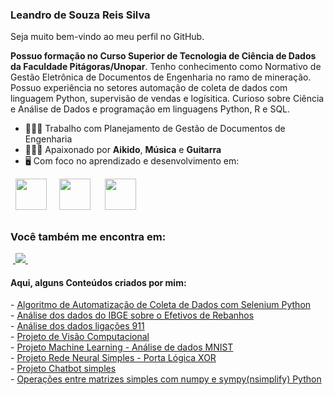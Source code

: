 ### Leandro de Souza Reis Silva

Seja muito bem-vindo ao meu perfil no GitHub.

**Possuo formação no Curso Superior de Tecnologia de Ciência de Dados da Faculdade Pitágoras/Unopar**. Tenho conhecimento como Normativo de Gestão Eletrônica de Documentos de Engenharia no ramo de mineração. Possuo experiência no setores automação de coleta de dados com linguagem Python, supervisão de vendas e logísitica. Curioso sobre Ciência e Análise de Dados e programação em linguagens Python, R e SQL.

- 🧑🏾‍💼 Trabalho com Planejamento de Gestão de Documentos de Engenharia
- 🥋🎶🎸 Apaixonado por **Aikido**, **Música** e **Guitarra**
- 🖥️ Com foco no aprendizado e desenvolvimento em:
<div style="display: inline">
  &nbsp;&nbsp;<img width='50' height='50' src="https://cdn.jsdelivr.net/gh/devicons/devicon/icons/python/python-original.svg" />&nbsp;&nbsp;
  &nbsp;&nbsp;<img width='50' height='50' src="https://cdn.jsdelivr.net/gh/devicons/devicon/icons/r/r-original.svg" />&nbsp;&nbsp;&nbsp;
  &nbsp;&nbsp;<img width='50' height='50' src="https://cdn.jsdelivr.net/gh/devicons/devicon@latest/icons/sqldeveloper/sqldeveloper-original.svg" />
          
  </div> 

##

### Você também me encontra em:
&nbsp;<a href="https://www.linkedin.com/in/leandro-de-souza-reis-silva-0034b5265/">
  <img src="https://img.shields.io/badge/linkedin-%230077B5.svg?style=for-the-badge&logo=linkedin&logoColor=white">
</a>&nbsp;

#### Aqui, alguns Conteúdos criados por mim:
</a>
</a>
- <a href="https://github.com/leedtsci/leedtsci/blob/main/Automa%C3%A7%C3%A3oColetaDados.ipynb">
    Algoritmo de Automatização de Coleta de Dados com Selenium Python
  </a> <br>
  </a>
</a>
</a>
</a>
- <a href="https://github.com/leedtsci/leedtsci/blob/main/analise_bovinos.ipynb">
    Análise dos dados do IBGE sobre o Efetivos de Rebanhos
  </a> <br>
  </a>
</a>
</a>
- <a href="https://github.com/leedtsci/leedtsci/blob/main/Projeto_911.ipynb">
    Análise dos dados ligações 911
  </a> <br>
  </a>
  </a>
</a>
- <a href="https://github.com/leedtsci/leedtsci/blob/main/VisaoComputacional.ipynb">
    Projeto de Visão Computacional
  </a> <br>
  </a>
</a>
</a>
</a>
- <a href="https://github.com/leedtsci/leedtsci/blob/main/Portfolio_MachineLearning_I.ipynb">
    Projeto Machine Learning - Análise de dados MNIST
  </a> <br>
  </a>
</a>
- <a href="https://github.com/leedtsci/leedtsci/blob/main/PortfolioFundamentosIA.ipynb">
    Projeto Rede Neural Simples - Porta Lógica XOR
  </a> <br>
  </a>
- <a href="https://github.com/leedtsci/leedtsci/blob/main/Chatbot_portfolio.ipynb">
    Projeto Chatbot simples
  </a> <br>
</a>
- <a href="https://trinket.io/python3/21b4f7ff25">
    Operações entre matrizes simples com numpy e sympy(nsimplify) Python
  </a> <br>

